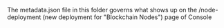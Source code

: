 The metadata.json file in this folder governs what shows up on the /node-deployment (new deployment for "Blockchain Nodes") page of Console